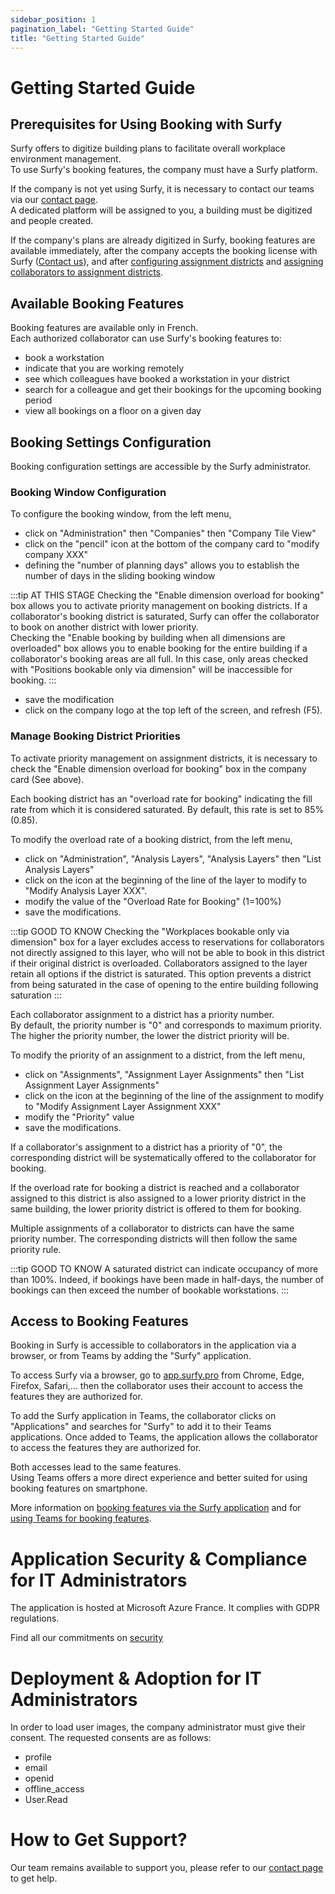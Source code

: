 ```yaml
---
sidebar_position: 1
pagination_label: "Getting Started Guide"
title: "Getting Started Guide"
---
```


# Getting Started Guide

## Prerequisites for Using Booking with Surfy

Surfy offers to digitize building plans to facilitate overall workplace environment management.<br />
To use Surfy's booking features, the company must have a Surfy platform.<br />

If the company is not yet using Surfy, it is necessary to contact our teams via our [contact page](https://www.surfy.pro/en-gb/contact).<br />
A dedicated platform will be assigned to you, a building must be digitized and people created.<br />

If the company's plans are already digitized in Surfy, booking features are available immediately, after the company accepts the booking license with Surfy ([Contact us](https://www.surfy.pro/en-gb/contact)), and after [configuring assignment districts](/en/docs/tutorials/dimensiontypetobuilding/create) and [assigning collaborators to assignment districts](/en/docs/tutorials/affectations/dimensiontoperson/create).



## Available Booking Features

Booking features are available only in French.<br />
Each authorized collaborator can use Surfy's booking features to:

-   book a workstation
-   indicate that you are working remotely
-   see which colleagues have booked a workstation in your district
-   search for a colleague and get their bookings for the upcoming booking period
-   view all bookings on a floor on a given day

## Booking Settings Configuration

Booking configuration settings are accessible by the Surfy administrator.<br />

### Booking Window Configuration

To configure the booking window, from the left menu,

-   click on "Administration" then "Companies" then "Company Tile View"
-   click on the "pencil" icon at the bottom of the company card to "modify company XXX"
-   defining the "number of planning days" allows you to establish the number of days in the sliding booking window

:::tip AT THIS STAGE
Checking the "Enable dimension overload for booking" box allows you to activate priority management on booking districts.
If a collaborator's booking district is saturated, Surfy can offer the collaborator to book on another district with lower priority.<br />
Checking the "Enable booking by building when all dimensions are overloaded" box allows you to enable booking for the entire building if a collaborator's booking areas are all full. In this case, only areas checked with "Positions bookable only via dimension" will be inaccessible for booking.
:::

-   save the modification
-   click on the company logo at the top left of the screen, and refresh (F5).

### Manage Booking District Priorities

To activate priority management on assignment districts, it is necessary to check the "Enable dimension overload for booking" box in the company card (See above).

Each booking district has an "overload rate for booking" indicating the fill rate from which it is considered saturated. By default, this rate is set to 85% (0.85).

To modify the overload rate of a booking district, from the left menu,

-   click on "Administration", "Analysis Layers", "Analysis Layers" then "List Analysis Layers"
-   click on the icon at the beginning of the line of the layer to modify to "Modify Analysis Layer XXX".
-   modify the value of the "Overload Rate for Booking" (1=100%)
-   save the modifications.

:::tip GOOD TO KNOW
Checking the "Workplaces bookable only via dimension" box for a layer excludes access to reservations for collaborators not directly assigned to this layer, who will not be able to book in this district if their original district is overloaded. Collaborators assigned to the layer retain all options if the district is saturated. This option prevents a district from being saturated in the case of opening to the entire building following saturation
:::

Each collaborator assignment to a district has a priority number.<br />
By default, the priority number is "0" and corresponds to maximum priority.<br />
The higher the priority number, the lower the district priority will be.

To modify the priority of an assignment to a district, from the left menu,

-   click on "Assignments", "Assignment Layer Assignments" then "List Assignment Layer Assignments"
-   click on the icon at the beginning of the line of the assignment to modify to "Modify Assignment Layer Assignment XXX"
-   modify the "Priority" value
-   save the modifications.

If a collaborator's assignment to a district has a priority of "0", the corresponding district will be systematically offered to the collaborator for booking.

If the overload rate for booking a district is reached and a collaborator assigned to this district is also assigned to a lower priority district in the same building, the lower priority district is offered to them for booking.

Multiple assignments of a collaborator to districts can have the same priority number. The corresponding districts will then follow the same priority rule.<br />

:::tip GOOD TO KNOW
A saturated district can indicate occupancy of more than 100%. Indeed, if bookings have been made in half-days, the number of bookings can then exceed the number of bookable workstations.
:::


## Access to Booking Features

Booking in Surfy is accessible to collaborators in the application via a browser, or from Teams by adding the "Surfy" application.

To access Surfy via a browser, go to [app.surfy.pro](https://app.surfy.pro/login) from Chrome, Edge, Firefox, Safari,...
then the collaborator uses their account to access the features they are authorized for.

To add the Surfy application in Teams, the collaborator clicks on "Applications" and searches for "Surfy" to add it to their Teams applications.
Once added to Teams, the application allows the collaborator to access the features they are authorized for.

Both accesses lead to the same features.<br />
Using Teams offers a more direct experience and better suited for using booking features on smartphone.

More information on [booking features via the Surfy application](/en/docs/tutorials/booking/workplace) and for [using Teams for booking features](/en/docs/tutorials/booking/teams).

# Application Security & Compliance for IT Administrators

The application is hosted at Microsoft Azure France. It complies with GDPR regulations.

Find all our commitments on [security](https://www.surfy.pro/en-gb/security)

# Deployment & Adoption for IT Administrators

In order to load user images, the company administrator must give their consent.
The requested consents are as follows:

- profile
- email
- openid
- offline_access
- User.Read

# How to Get Support?

Our team remains available to support you, please refer to our [contact page](https://www.surfy.pro/en-gb/contact) to get help.
